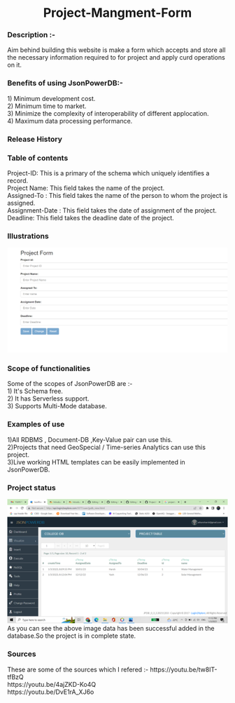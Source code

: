 <h1 align="center"> Project-Mangment-Form </h1>

<h3> Description :- </h3>
Aim behind building this website is make a form which accepts and store all the necessary information required to for project and apply curd operations on it. <br>

<h3>Benefits of using JsonPowerDB:- </h3>
1) Minimum development cost.<br>
2) Minimum time to market.<br>
3) Minimize the complexity of interoperability of different applocation.<br>
4) Maximum data processing performance.<br>

<h3>Release History</h3>


<h3>Table of contents</h3>
Project-ID: This is a primary of the schema which uniquely identifies a record.<br>
Project Name: This field takes the name of the project.<br>
Assigned-To : This field takes the name of the person to whom the project is assigned.<br>
Assignment-Date : This field takes the date of assignment of the project.<br>
Deadline: This field takes the deadline date of the project.<br>

<h3>Illustrations</h3>
<img src="https://github.com/Harshwardhan431/Project-Mangment-Form/blob/master/Illustration.png" width=700 heigth=300>

<h3>Scope of functionalities</h3>
Some of the scopes of JsonPowerDB are :-<br>
1) It's Schema free.<br>
2) It has Serverless support.<br>
3) Supports Multi-Mode database.<br> 

<h3>Examples of use</h3>
1)All RDBMS , Document-DB ,Key-Value pair can use this.<br>
2)Projects that need GeoSpecial / Time-series Analytics can use this project.<br>
3)Live working HTML templates can be easily implemented in JsonPowerDB. <br>

<h3>Project status</h3>
<img src="https://github.com/Harshwardhan431/Project-Mangment-Form/blob/master/Database pic.png" width=700 heigth=300>
As you can see the above image data has been successful added in the database.So the project is in complete state.

<h3>Sources</h3>
These are some of the sources which I refered :-
https://youtu.be/tw8IT-tfBzQ<br>
https://youtu.be/4ajZKD-Ko4Q<br>
https://youtu.be/DvE1rA_XJ6o<br>

